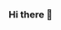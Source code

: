### Hi there 👋

<!--
**marceesty/marceesty** is a ✨ _special_ ✨ repository because its `README.md` (this file) appears on your GitHub profile.

# Hi there 👋, my name is Unachuks

[![Typing SVG](https://readme-typing-svg.herokuapp.com?size=30&color=C0BD8D&center=true&multiline=true&width=800&lines=Here's+my+profile.+Feel+free+to+connect.)](https://git.io/typing-svg)

<img src="/assets/Profile Header-v2.jpg" alt="introductory banner for Unachukwu Chinedu">

I am a Software Engineer and web developer with a good eye for design.
I am passionate about education, general Engineering principles, breaking, building and controlling stuffs.

- 🔭 I’m currently working with JavaScript, Python, C and Golang
- 🌱 I’m currently learning Everything 😁
- 👯 I’m looking to collaborate on Golang projects
- 💬 Ask me about anything [here](https://github.com/marceesty/marceesty/issues)
- 📫 How to reach me:[Gmail](www.gmail.com)

## Find me around the web 🌎:
- Check my portfolio on <a href="www.linkedin.com/in/unachuks">Linkedin/</a> 🌐
- I will be tinkering with CSS and SVG art here <a href="https://codepen.io/unachuks"> Codepen</a> 👨‍💻
- Sharing updates on <a href="https://unachuks.hashnode.dev/">Hashnode</a> 💼
<br />

#### Languages and Tools:



<code><img height="30" src="https://github.com/github/explore/blob/main/topics/html/html.png"></code>
<code><img height="30" src="https://github.com/github/explore/blob/main/topics/markdown/markdown.png"></code>
<code><img height="30" src="https://github.com/github/explore/blob/main/topics/css/css.png"></code>
<code><img height="30" src="https://github.com/github/explore/blob/main/topics/sass/sass.png"></code>
<code><img height="30" src="https://github.com/github/explore/blob/main/topics/bootstrap/bootstrap.png"></code>
<code><img height="30" src="https://raw.githubusercontent.com/github/explore/80688e429a7d4ef2fca1e82350fe8e3517d3494d/topics/javascript/javascript.png"></code>
<code><img height="30" src="https://github.com/github/explore/blob/main/topics/python/python.png"></code>
<code><img height="30" src="https://github.com/github/explore/blob/main/topics/c/c.png"></code>
<code><img height="30" src="https://github.com/github/explore/blob/main/topics/csharp/csharp.png"></code>
<code><img height="30" src="https://raw.githubusercontent.com/github/explore/80688e429a7d4ef2fca1e82350fe8e3517d3494d/topics/react/react.png"></code>
<code><img height="30" src="https://github.com/github/explore/blob/main/topics/mongodb/mongodb.png"></code>
<code><img height="30" src="https://raw.githubusercontent.com/github/explore/80688e429a7d4ef2fca1e82350fe8e3517d3494d/topics/nodejs/nodejs.png"></code>>



| <a href="https://github.com/marceesty/github-readme-stats"><img align="center" src="https://github-readme-stats.vercel.app/api?username=marceesty&show_icons=true&include_all_commits=true&theme=dark&count_private=true&hide_border=true&border_radius=2&hide=stars" alt="Unachuks's github stats" /></a> | <a href="https://github.com/marceesty/github-readme-stats"><img align="center" src="https://github-readme-stats.vercel.app/api/top-langs/?username=marceesty&layout=compact&theme=dark&hide_border=true&hide=html,css" /></a> |
| ------------- | ------------- |

<br />
<br />

<a href="https://twitter.com/CUnachuks">
  <img align="right" alt="Unachukwu Chinedu | Twitter" width="21px" src="https://github.com/github/explore/blob/main/topics/twitter/twitter.png" />
</a>
<a href="https://codepen.io/unachuks">
  <img align="right" alt="Adebayo Samuel | CodeSandbox" width="20px" src="https://raw.githubusercontent.com/anuraghazra/anuraghazra/master/assets/codesandbox.svg"/>
</a>
<a href="https://unachuks.hashnode.dev/">
  <img align="right" alt="Unachukwu Chinedu | Hashnode" width="20px" src="https://github.com/dephraiim/hacknode/blob/345ccd76108f9cc43430e606ee7dcf3030646dbe/assets/hashnode.png"/>
</a>


